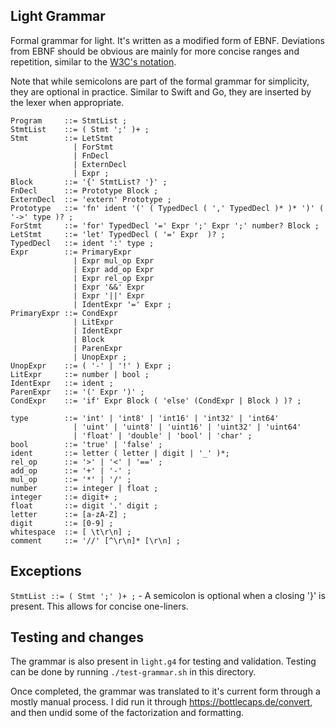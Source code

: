 ## Light Grammar
Formal grammar for light. It's written as a modified form of EBNF. Deviations from EBNF should be obvious are mainly for more concise ranges and repetition, similar to the [W3C's notation](https://www.w3.org/TR/xquery-31/#EBNFNotation).

Note that while semicolons are part of the formal grammar for simplicity, they are optional in practice. Similar to Swift and Go, they are inserted by the lexer when appropriate.

```ebnf
Program     ::= StmtList ;
StmtList    ::= ( Stmt ';' )+ ;
Stmt        ::= LetStmt
              | ForStmt
              | FnDecl
              | ExternDecl
              | Expr ;
Block       ::= '{' StmtList? '}' ;
FnDecl      ::= Prototype Block ;
ExternDecl  ::= 'extern' Prototype ;
Prototype   ::= 'fn' ident '(' ( TypedDecl ( ',' TypedDecl )* )* ')' ( '->' type )? ;
ForStmt     ::= 'for' TypedDecl '=' Expr ';' Expr ';' number? Block ;
LetStmt     ::= 'let' TypedDecl ( '=' Expr  )? ;
TypedDecl   ::= ident ':' type ;
Expr        ::= PrimaryExpr
              | Expr mul_op Expr
              | Expr add_op Expr
              | Expr rel_op Expr
              | Expr '&&' Expr
              | Expr '||' Expr
              | IdentExpr '=' Expr ;
PrimaryExpr ::= CondExpr
              | LitExpr
              | IdentExpr
              | Block
              | ParenExpr
              | UnopExpr ;
UnopExpr    ::= ( '-' | '!' ) Expr ;
LitExpr     ::= number | bool ;
IdentExpr   ::= ident ;
ParenExpr   ::= '(' Expr ')' ;
CondExpr    ::= 'if' Expr Block ( 'else' (CondExpr | Block ) )? ;

type        ::= 'int' | 'int8' | 'int16' | 'int32' | 'int64'
              | 'uint' | 'uint8' | 'uint16' | 'uint32' | 'uint64'
              | 'float' | 'double' | 'bool' | 'char' ;
bool        ::= 'true' | 'false' ;
ident       ::= letter ( letter | digit | '_' )*;
rel_op      ::= '>' | '<' | '==' ;
add_op      ::= '+' | '-' ;
mul_op      ::= '*' | '/' ;
number      ::= integer | float ;
integer     ::= digit+ ;
float       ::= digit '.' digit ;
letter      ::= [a-zA-Z] ;
digit       ::= [0-9] ;
whitespace  ::= [ \t\r\n] ;
comment     ::= '//' [^\r\n]* [\r\n] ;
```

## Exceptions
`StmtList ::= ( Stmt ';' )+ ;` - A semicolon is optional when a closing '}' is present. This allows for concise one-liners.

## Testing and changes
The grammar is also present in `light.g4` for testing and validation. Testing can be done by running `./test-grammar.sh` in this directory.

Once completed, the grammar was translated to it's current form through a mostly manual process. I did run it through https://bottlecaps.de/convert, and then undid some of the factorization and formatting.

